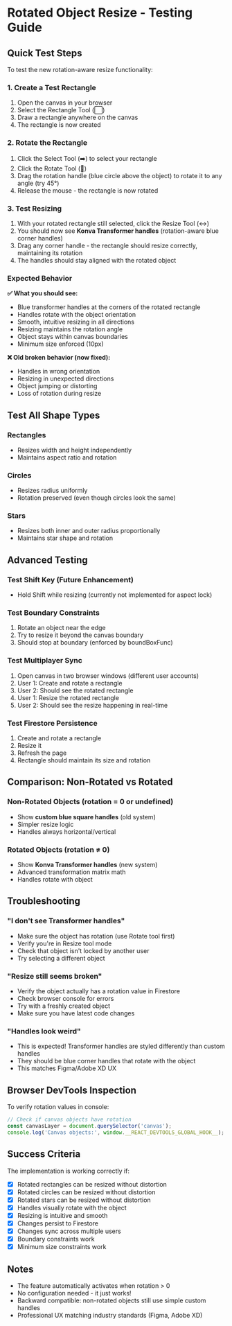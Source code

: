# Rotated Object Resize - Testing Guide

## Quick Test Steps

To test the new rotation-aware resize functionality:

### 1. Create a Test Rectangle
1. Open the canvas in your browser
2. Select the Rectangle Tool (⬜)
3. Draw a rectangle anywhere on the canvas
4. The rectangle is now created

### 2. Rotate the Rectangle
1. Click the Select Tool (➡️) to select your rectangle
2. Click the Rotate Tool (🔄)
3. Drag the rotation handle (blue circle above the object) to rotate it to any angle (try 45°)
4. Release the mouse - the rectangle is now rotated

### 3. Test Resizing
1. With your rotated rectangle still selected, click the Resize Tool (↔️)
2. You should now see **Konva Transformer handles** (rotation-aware blue corner handles)
3. Drag any corner handle - the rectangle should resize correctly, maintaining its rotation
4. The handles should stay aligned with the rotated object

### Expected Behavior

**✅ What you should see:**
- Blue transformer handles at the corners of the rotated rectangle
- Handles rotate with the object orientation
- Smooth, intuitive resizing in all directions
- Resizing maintains the rotation angle
- Object stays within canvas boundaries
- Minimum size enforced (10px)

**❌ Old broken behavior (now fixed):**
- Handles in wrong orientation
- Resizing in unexpected directions
- Object jumping or distorting
- Loss of rotation during resize

## Test All Shape Types

### Rectangles
- Resizes width and height independently
- Maintains aspect ratio and rotation

### Circles  
- Resizes radius uniformly
- Rotation preserved (even though circles look the same)

### Stars
- Resizes both inner and outer radius proportionally
- Maintains star shape and rotation

## Advanced Testing

### Test Shift Key (Future Enhancement)
- Hold Shift while resizing (currently not implemented for aspect lock)

### Test Boundary Constraints
1. Rotate an object near the edge
2. Try to resize it beyond the canvas boundary
3. Should stop at boundary (enforced by boundBoxFunc)

### Test Multiplayer Sync
1. Open canvas in two browser windows (different user accounts)
2. User 1: Create and rotate a rectangle
3. User 2: Should see the rotated rectangle
4. User 1: Resize the rotated rectangle
5. User 2: Should see the resize happening in real-time

### Test Firestore Persistence
1. Create and rotate a rectangle
2. Resize it
3. Refresh the page
4. Rectangle should maintain its size and rotation

## Comparison: Non-Rotated vs Rotated

### Non-Rotated Objects (rotation = 0 or undefined)
- Show **custom blue square handles** (old system)
- Simpler resize logic
- Handles always horizontal/vertical

### Rotated Objects (rotation ≠ 0)
- Show **Konva Transformer handles** (new system)
- Advanced transformation matrix math
- Handles rotate with object

## Troubleshooting

### "I don't see Transformer handles"
- Make sure the object has rotation (use Rotate tool first)
- Verify you're in Resize tool mode
- Check that object isn't locked by another user
- Try selecting a different object

### "Resize still seems broken"
- Verify the object actually has a rotation value in Firestore
- Check browser console for errors
- Try with a freshly created object
- Make sure you have latest code changes

### "Handles look weird"
- This is expected! Transformer handles are styled differently than custom handles
- They should be blue corner handles that rotate with the object
- This matches Figma/Adobe XD UX

## Browser DevTools Inspection

To verify rotation values in console:
```javascript
// Check if canvas objects have rotation
const canvasLayer = document.querySelector('canvas');
console.log('Canvas objects:', window.__REACT_DEVTOOLS_GLOBAL_HOOK__);
```

## Success Criteria

The implementation is working correctly if:
- [x] Rotated rectangles can be resized without distortion
- [x] Rotated circles can be resized without distortion  
- [x] Rotated stars can be resized without distortion
- [x] Handles visually rotate with the object
- [x] Resizing is intuitive and smooth
- [x] Changes persist to Firestore
- [x] Changes sync across multiple users
- [x] Boundary constraints work
- [x] Minimum size constraints work

## Notes

- The feature automatically activates when rotation > 0
- No configuration needed - it just works!
- Backward compatible: non-rotated objects still use simple custom handles
- Professional UX matching industry standards (Figma, Adobe XD)


